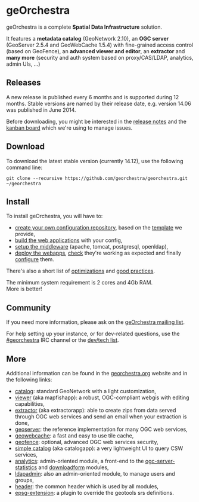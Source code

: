 # geOrchestra

geOrchestra is a complete **Spatial Data Infrastructure** solution.

It features a **metadata catalog** (GeoNetwork 2.10), an **OGC server** (GeoServer 2.5.4 and GeoWebCache 1.5.4) with fine-grained access control (based on GeoFence), an **advanced viewer and editor**, an **extractor** and **many more** (security and auth system based on proxy/CAS/LDAP, analytics, admin UIs, ...)

## Releases

A new release is published every 6 months and is supported during 12 months. Stable versions are named by their release date, e.g. version 14.06 was published in June 2014.  

Before downloading, you might be interested in the [release notes](RELEASE_NOTES.md) and the [kanban board](https://huboard.com/georchestra/georchestra) which we're using to manage issues.

## Download

To download the latest stable version (currently 14.12), use the following command line:
```
git clone --recursive https://github.com/georchestra/georchestra.git ~/georchestra
```

## Install

To install geOrchestra, you will have to:
 * [create your own configuration repository](doc/config.md), based on the [template](https://github.com/georchestra/template) we provide,
 * [build the web applications](doc/build.md) with your config,
 * [setup the middleware](doc/setup.md) (apache, tomcat, postgresql, openldap),
 * [deploy the webapps](doc/deploy.md), [check](doc/check.md) they're working as expected and finally [configure](doc/post-deploy_config.md) them.

There's also a short list of [optimizations](doc/optimizations.md) and [good practices](doc/good_practices.md).

The minimum system requirement is 2 cores and 4Gb RAM.  
More is better!

## Community

If you need more information, please ask on the [geOrchestra mailing list](https://groups.google.com/forum/#!forum/georchestra). 

For help setting up your instance, or for dev-related questions, use the [#georchestra](https://kiwiirc.com/client/irc.freenode.net/georchestra) IRC channel or the [dev/tech list](https://groups.google.com/forum/#!forum/georchestra-dev).

## More

Additional information can be found in the [georchestra.org](http://www.georchestra.org/) website and in the following links:
 * [catalog](https://github.com/georchestra/geonetwork/blob/georchestra-14.12/README.md): standard GeoNetwork with a light customization, 
 * [viewer](mapfishapp/README.md) (aka mapfishapp): a robust, OGC-compliant webgis with editing capabilities,
 * [extractor](extractorapp/README.md) (aka extractorapp): able to create zips from data served through OGC web services and send an email when your extraction is done, 
 * [geoserver](http://geoserver.org/): the reference implementation for many OGC web services,
 * [geowebcache](http://geowebcache.org/): a fast and easy to use tile cache,
 * [geofence](https://github.com/georchestra/geofence/blob/georchestra/georchestra.md): optional, advanced OGC web services security,
 * [simple catalog](catalogapp/README.md) (aka catalogapp): a very lightweight UI to query CSW services,
 * [analytics](analytics/README.md): admin-oriented module, a front-end to the [ogc-server-statistics](ogc-server-statistics/README.md) and [downloadform](downloadform/README.md) modules,
 * [ldapadmin](ldapadmin/README.md): also an admin-oriented module, to manage users and groups,
 * [header](header/README.md): the common header which is used by all modules,
 * [epsg-extension](epsg-extension/README.md): a plugin to override the geotools srs definitions.
